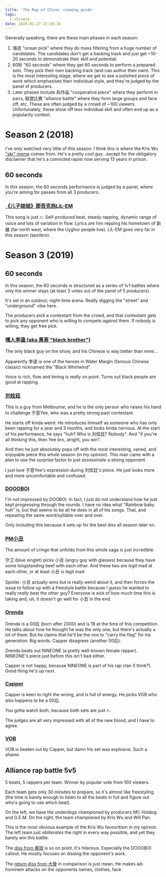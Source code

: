 ```yaml
---
title: 'The Rap of China: viewing guide'
tags:
  - chinese
date: 2024-01-27 22:20:18
---
```



Generally speaking, there are these main phases in each season:
1. 海选 "ocean pick" where they do mass filtering from a huge number of 
   candidates. The candidates don't get a backing track and just get ~10-20 
   seconds to demonstrate their skill and potential.
2. 60秒 "60 seconds" where they get 60 seconds to perform a prepared solo. 
   They pick their own backing track (and can author their own). This is the 
   most interesting stage, where we get to see a polished piece of work 
   which emphasises their individual style, and they're judged by the panel 
   of producers.
3. Later phases include 和作品 "cooperative piece" where they perform in pairs, 
   联盟比赛 "alliance battle" where they form large groups and face off, etc. 
   These are often judged by a crowd of ~100 viewers. Unfortunately, these 
   show off less individual skill and often end up as a popularity contest.

# Season 2 (2018)
I've only watched very little of this season. I think this is where the Kris 
Wu ["skr" meme](https://www.youtube.com/watch?v=1a7fLRFQA9Q) comes from. 
He's a pretty cool guy...except for the obligatory disclaimer that he's a 
convicted rapist now serving 13 years in prison.

## 60 seconds
In this season, the 60 seconds performance is judged by a panel, 
where you're aiming for passes from all 3 producers.

### [《儿子娃娃》那吾克热LiL-EM](https://www.youtube.com/watch?v=_GwavmmT3zE)
This song is just 🔥. Self-produced beat, steady rapping, dynamic range of 
voice and lots of variation in flow. Lyrics are him repping his hometown of 
新疆 (far north west, where the Uyghur people live). LiL-EM goes very far in 
this season (spoilers).

# Season 3 (2019)


## 60 seconds
In this season, the 60 seconds is structured as a series of 1v1 battles 
where only the winner stays (at least 3 votes out of the panel of 5 producers).

It's set in an outdoor, night-time arena. Really digging the "street" and 
"underground" vibe here.

The producers pick a contestant from the crowd, and that contestant gets to pick
any opponent who is willing to compete against them. If nobody is willing, 
they get free pick.

### [嘿人李逵 (aka 黑哥 "black brother")](https://youtu.be/vXKZGvpe5xU?list=PLXZX5ci-NIy8GZsVly7W-61SY0YaRdUzw&t=321)
The only black guy on the show, and his Chinese is way better than mine...

Apparently 李逵 is one of the heroes in Water Margin (famous Chinese classic) 
nicknamed the "Black Whirlwind".

Voice is rich, flow and timing is really on point. Turns out black people 
are good at rapping.

### [刘炫廷](https://youtu.be/vXKZGvpe5xU?list=PLXZX5ci-NIy8GZsVly7W-61SY0YaRdUzw&t=2482)
This is a guy from Melbourne, and he is the only person who raises his hand 
to challenge 于意Yee, who was a pretty strong past contestant. 

He starts off kinda weird. He introduces himself as someone who has only 
been rapping for a year and 3 months, and looks kinda nervous. At the start 
of his performance, he says "huh? Who is 刘炫廷? Nobody". And "if you're all 
thinking this, then Yee bro, alright, you win".

And then he just absolutely pops off with the most interesting, varied, and 
enjoyable piece this whole season (in my opinion). This man came with a plan 
to use the surprise factor to just _assassinate_ a strong opponent.

I just love 于意Yee's expression during 刘炫廷's piece. He just looks more and more
uncomfortable and confused.

### [DOOOBOI](https://youtu.be/vXKZGvpe5xU?list=PLXZX5ci-NIy8GZsVly7W-61SY0YaRdUzw&t=2737)
I'm not impressed by DOOBOI. In fact, I just do not understand how he just 
kept progressing through the rounds. I have no idea what "Rainbow baby huh" 
is, but that seems to be all he does in all of his songs. That, and 
repeating the same word/syllable over and over.

Only including this because it sets up for the best diss all season later on.

### [PM小丑](https://youtu.be/VQItFDeF0PQ?list=PLXZX5ci-NIy8GZsVly7W-61SY0YaRdUzw&t=869)
The amount of cringe that unfolds from this whole saga is just incredible.

守卫 (blue singlet) picks 小丑 (angry guy with glasses) because they have some 
longstanding beef with each other. And these two are _legit_ mad at each 
other, or at least 小丑 is legit mad.

Spoiler: 小丑 actually wins but is really weird about it, and then forces the 
issue to follow up with a freestyle battle because I guess he wanted to 
really _really_ beat the other guy? Everyone is sick of how much time this 
is taking and, uh, it doesn't go well for 小丑 in the end.

### [Orenda](https://youtu.be/VQItFDeF0PQ?list=PLXZX5ci-NIy8GZsVly7W-61SY0YaRdUzw&t=2496)
Orenda is a 00后 (born after 2000) and is 18 at the time of this competition. 
He talks about how he thought he was the only one, but there's actually a 
lot of them. But he claims that he'll be the one to "carry the flag" for his 
generation. Big words. Capper disagrees (another 00后).

Orenda beats out NINEONE (a pretty well-known female rapper). NINEONE's 
piece just before this isn't bad either.

Capper is not happy, because NINEONE is part of his rap clan (I think?). 
Good thing he's up next.

### [Capper](https://youtu.be/VQItFDeF0PQ?list=PLXZX5ci-NIy8GZsVly7W-61SY0YaRdUzw&t=2727)
Capper is keen to right the wrong, and is full of energy. He picks VOB who 
also happens to be a 00后.

You gotta watch both, because both sets are just 🔥.

The judges are all very impressed with all of the new blood, and I have to 
agree.

### [VOB](https://youtu.be/VQItFDeF0PQ?list=PLXZX5ci-NIy8GZsVly7W-61SY0YaRdUzw&t=2870)
VOB is beaten out by Capper, but damn his set was explosive. Such a shame.

## Alliance rap battle 5v5
5 beats, 5 rappers per team. Winner by popular vote from 100 viewers.

Each team gets only 30 minutes to prepare, so it's almost like freestyling 
(the time is barely enough to listen to all the beats in full and figure out 
who's going to use which beat).

On the left, we have the underdogs championed by producers MC Hotdog and G.E.M.
On the right, the team championed by Kris Wu and Will Pan.

This is the most obvious example of the Kris Wu favouritism in my opinion. 
The left team just _obliterates_ the right in every way possible, and yet 
they barely win this battle.

The [diss from 黄旭](https://youtu.be/tUMzmWl8a7o?list=PLXZX5ci-NIy8GZsVly7W-61SY0YaRdUzw&t=2731)
is so on point, it's hilarious. Especially the DOOOBOI callout. He mostly 
focuses on dissing the opponent's work.

The [return diss from 大傻](https://youtu.be/tUMzmWl8a7o?list=PLXZX5ci-NIy8GZsVly7W-61SY0YaRdUzw&t=2830)
in comparison is just mean. He makes ad-hominem attacks on the opponents 
names, clothes, face.
